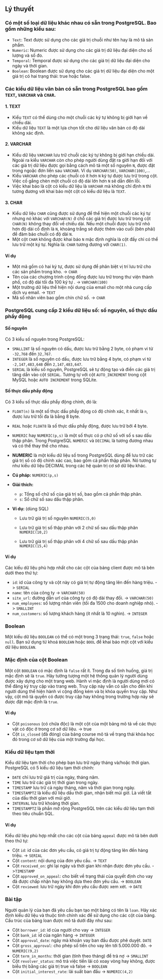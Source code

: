 ## Lý thuyết

### Có một số loại dữ liệu khác nhau có sẵn trong PostgreSQL. Bao gồm những kiểu sau:

- `Text`: Text được sử dụng cho các giá trị chuỗi như tên hay là mô tả sản phẩm.
- `Numeric`: Numeric được sử dụng cho các giá trị dữ liệu đại diện cho số lượng và số đo.
- `Temporal`: Temporal được sử dụng cho các giá trị dữ liệu đại diện cho ngày và thời gian.
- `Boolean`: Boolean được sử dụng cho các giá trị dữ liệu đại diện cho một giá trị có hai trạng thái: true hoặc false.

### Các kiểu dữ liệu văn bản có sẵn trong PostgreSQL bao gồm `TEXT`, `VARCHAR` và `CHAR`.

#### 1. TEXT
- Kiểu `TEXT` có thể dùng cho một chuỗi các ký tự không bị giới hạn về chiều dài.
- Kiểu dữ liệu `TEXT` là một lựa chọn tốt cho dữ liệu văn bản có độ dài không xác định.
#### 2. VARCHAR
- Kiểu dữ liệu `VARCHAR` lưu trữ chuỗi các ký tự không bị giới hạn chiều dài. Ngoài ra kiểu `VARCHAR` còn cho phép người dùng đặt ra giới hạn đối với các giá trị dữ liệu được gọi bằng cách mô tả một số nguyên `N`, được đặt trong ngoặc đơn liền sau `VARCHAR`. Ví dụ `VARCHAR(50)`, `VARCHAR(100)`,... 
- Kiểu `VARCHAR` cho phép các chuỗi có ít hơn `N` ký tự được lưu trữ trong cột. Việc cố gắng chèn một chuỗi có độ dài lớn hơn `N` sẽ dẫn đến lỗi.
- Việc khai báo là cột có kiểu dữ liệu là `VARCHAR` mà không chỉ định `N` thì tương đương với khai báo một cột có kiểu dữ liệu là `TEXT`.
#### 3. CHAR
- Kiểu dữ liệu `CHAR` cũng được sử dụng để thể hiện một chuỗi các ký tự nhưng nó khác với `VARCHAR(N)` ở chỗ các giá trị được lưu trữ trong cột `CHAR(N)` không thay đổi về chiều dài. Nếu một chuỗi được lưu trữ nhỏ hơn độ dài cố định là `N`, khoảng trắng sẽ được thêm vào cuối (bên phải) để đảm bảo chuỗi có độ dài `N`.
- Một cột `CHAR` không được khai báo `N` mặc định nghĩa là cột đấy chỉ có thể lưu trữ một ký tự. Nghĩa là: `CHAR` tương đương với `CHAR(1)`.

#### Ví dụ
- Một mã gồm có hai ký tự, được sử dụng để phân biệt vị trí lưu trữ cho các sản phẩm trong kho. -> `CHAR`
- Tên của các chương trình cộng đồng được lưu trữ trong thư viện thành phố, có độ dài tối đa 100 ký tự . -> `VARCHAR(100)`
- Một trường dữ liệu thể hiện nội dung của email cho một nhà cung cấp dịch vụ email. -> `TEXT`
- Mã số nhân viên bao gồm chín chữ số. -> `CHAR`

### PostgreSQL cung cấp 2 kiểu dữ liệu số: số nguyên, số thực dấu phẩy động

#### Số nguyên
Có 3 kiểu số nguyên trong PostgreSQL:

- `SMALLINT` là số nguyên có dấu, được lưu trữ bằng 2 byte, có phạm vi từ `-32,768` đến `32,767`.
- `INTEGER` là số nguyên có dấu, được lưu trữ bằng 4 byte, có phạm vi từ `-2,147,483,648` đến `2,147,483,647`.
- `SERIAL` là kiểu số nguyên, PostgreSQL sẽ tự động tạo và điền các giá trị tăng dần vào cột `SERIAL`. Tương tự với cột `AUTO_INCREMENT` trong cột MySQL hoặc `AUTO INCREMENT` trong SQLite.
#### Số thực dấu phẩy động
Có 3 kiểu số thực dấu phẩy động chính, đó là:

- `FLOAT(n)` là một số thực dấu phẩy động có độ chính xác, ít nhất là `n`, được lưu trữ tối đa là bằng 8 byte.
- `REAL` hoặc `FLOAT8` là số thực dấu phẩy động, được lưu trữ bởi 4 byte.
- `NUMERIC` hay `NUMERIC(p,s)` là một số thực có p chữ số với số s sau dấu thập phân. Trong PostgreSQL `NUMERIC` và `DECIMAL` là tương đương nhau và có thể thay thế cho nhau.

- **NUMERIC** là một kiểu dữ liệu số trong PostgreSQL dùng để lưu trữ các giá trị số có độ chính xác cao, bao gồm cả phần thập phân. Nó tương tự như kiểu dữ liệu DECIMAL trong các hệ quản trị cơ sở dữ liệu khác.

- **Cú pháp:**
`NUMERIC(p,s)`
- **Giải thích:**

  + `p`: Tổng số chữ số của giá trị số, bao gồm cả phần thập phân.
  + `s`: Số chữ số sau dấu thập phân.
- **Ví dụ:**
(dùng SQL)

  + Lưu trữ giá trị số nguyên
`NUMERIC(5,0)`

  + Lưu trữ giá trị số thập phân với 2 chữ số sau dấu thập phân
`NUMERIC(10,2)`

  + Lưu trữ giá trị số thập phân với 4 chữ số sau dấu thập phân
`NUMERIC(15,4)`

#### Ví dụ
Các kiểu dữ liệu phù hợp nhất cho các cột của bảng client được mô tả bên dưới theo thứ tự:

- `id`: id của công ty và cột này có giá trị tự động tăng lên đến hàng triệu. -> `SERIAL`
- `name`: tên của công ty -> `VARCHAR(50)`
- `site_url`: đường dẫn url của công ty có độ dài thay đổi. -> `VARCHAR(50)`
- `num_employees`: số lượng nhân viên (tối đa 1500 cho doanh nghiệp nhỏ). -> `SMALLINT`
- `num_customers`: số lượng khách hàng (ít nhất là 10 nghìn). -> `INTEGER`

### Boolean
Một kiểu dữ liệu `BOOLEAN` có thể có một trong 3 trạng thái: `true`, `false` hoặc `null`. Bạn sử dụng từ khoá `BOOLEAN` hoặc `BOOL` để khai báo một cột với kiểu dữ liệu `BOOLEAN`.

### Mặc định của cột Boolean
Một cột `BOOLEAN` có mặc định là `false` rất ít. Trong đa số tình huống, giá trị mặc định sẽ là `true`. Hãy tưởng tượng một hệ thống quản lý người dùng được xây dựng cho một trang web. Hành vi mặc định là người dùng mới có thể đăng ký truy cập vào trang web. Truy cập này vẫn có sẵn cho đến khi người dùng thể hiện hành vi cộng đồng kém và bị khóa quyền truy cập. Như vậy, cột mô tả quyền có được truy cập hay không trong trường hợp này sẽ được đặt mặc định là `true`.

#### Ví dụ
- Cột `poisonous` (có chứa độc) là một cột của một bảng mô tả về các thực vật có độc ở trong cơ sở dữ liệu. -> true
- Cột `is_closed` (đã đóng) của bảng course mô tả về trạng thái khóa học đó trong cơ sở dữ liệu của một trường đại học.

### Kiểu dữ liệu tạm thời
Kiểu dữ liệu tạm thời cho phép bạn lưu trữ ngày tháng và/hoặc thời gian. PostgreSQL có 5 kiểu dữ liệu tạm thời chính:

- `DATE` chỉ lưu trữ giá trị của ngày, tháng năm.
- `TIME` lưu trữ các giá trị thời gian trong ngày.
- `TIMESTAMP` lưu trữ cả ngày tháng, năm và thời gian trong ngày.
- `TIMESTAMPTZ` là kiểu dữ liệu dấu thời gian, nhận biết múi giờ. Là viết tắt của dấu thời gian với múi giờ.
- `INTERVAL` lưu trữ khoảng thời gian.
- `TIMESTAMPTZ` là phần mở rộng PostgreSQL trên các kiểu dữ liệu tạm thời theo tiêu chuẩn SQL.

#### Ví dụ
Kiểu dữ liệu phù hợp nhất cho các cột của bảng `appeal` được mô tả bên dưới theo thứ tự:

- Cột `id`: id của các đơn yêu cầu, có giá trị tự động tăng lên đến hàng triệu. -> `SERIAL`
- Cột `content`: nội dung của đơn yêu cầu. -> `TEXT`
- Cột `received_on`: ghi lại ngày và thời gian khi nhận được đơn yêu cầu. ->`TIMESTAMP`
- Cột `approved_on_appeal`: cho biết về trạng thái của quyết định cho vay đã được chấp nhận hay không dựa theo đơn yêu cầu. -> `BOOLEAN`
- Cột `reviewed`: lưu trữ ngày khi đơn yêu cầu được xem xét. -> `DATE`

### Bài tập
Người quản lý của bạn đã yêu cầu bạn tạo một bảng có tên là `loan`. Hãy xác định kiểu dữ liệu và thuộc tính chính xác để sử dụng cho các cột của bảng. Cấu trúc của bảng loan được mô tả dưới đây như sau:

- Cột `borrower_id`: id của người cho vay -> `INTEGER`
- Cột `bank_id`: id của ngân hàng -> `INTEGER`
- Cột `approval_date`: ngày mà khoản vay ban đầu được phê duyệt. `DATE`
- Cột `gross_approval`: cho phép số tiền cho vay lên tới 5.000.000 đô. -> `NUMERIC(9,2)`
- Cột `term_in_months`: thời gian (tính theo tháng) để trả nợ -> `SMALLINT`
- Cột `revolver_status`:  mô trả việc tiền lãi có xoay vòng hay không, được biểu thị bằng các giá trị true và false -> `BOOLEAN`
- Cột `initial_interest_rate`: lãi suất ban đầu -> `NUMERIC(4,2)`
